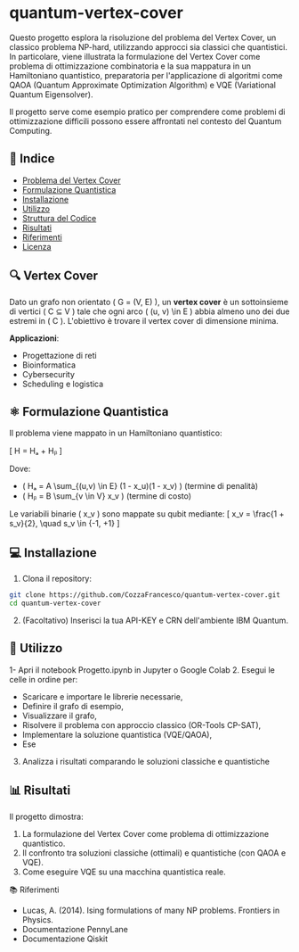 # quantum-vertex-cover

Questo progetto esplora la risoluzione del problema del Vertex Cover, un classico problema NP-hard, utilizzando approcci sia classici che quantistici. In particolare, viene illustrata la formulazione del Vertex Cover come problema di ottimizzazione combinatoria e la sua mappatura in un Hamiltoniano quantistico, preparatoria per l'applicazione di algoritmi come QAOA (Quantum Approximate Optimization Algorithm) e VQE (Variational Quantum Eigensolver).

Il progetto serve come esempio pratico per comprendere come problemi di ottimizzazione difficili possono essere affrontati nel contesto del Quantum Computing.

## 📌 Indice

- [Problema del Vertex Cover](#vertex-cover)
- [Formulazione Quantistica](#formulazione-quantistica)
- [Installazione](#installazione)
- [Utilizzo](#utilizzo)
- [Struttura del Codice](#struttura-del-codice)
- [Risultati](#risultati)
- [Riferimenti](#riferimenti)
- [Licenza](#licenza)

## 🔍 Vertex Cover

Dato un grafo non orientato \( G = (V, E) \), un **vertex cover** è un sottoinsieme di vertici \( C ⊆ V \) tale che ogni arco \( (u, v) \in E \) abbia almeno uno dei due estremi in \( C \). L'obiettivo è trovare il vertex cover di dimensione minima.

**Applicazioni**:
- Progettazione di reti
- Bioinformatica
- Cybersecurity
- Scheduling e logistica

## ⚛️ Formulazione Quantistica

Il problema viene mappato in un Hamiltoniano quantistico:

\[ H = Hₐ + Hᵦ \]

Dove:
- \( Hₐ = A \sum_{(u,v) \in E} (1 - x_u)(1 - x_v) \) (termine di penalità)
- \( Hᵦ = B \sum_{v \in V} x_v \) (termine di costo)

Le variabili binarie \( x_v \) sono mappate su qubit mediante:
\[ x_v = \frac{1 + s_v}{2}, \quad s_v \in \{-1, +1\} \]

## 💻 Installazione

1. Clona il repository:
```bash
git clone https://github.com/CozzaFrancesco/quantum-vertex-cover.git
cd quantum-vertex-cover
```
2. (Facoltativo) Inserisci la tua API-KEY e CRN dell'ambiente IBM Quantum.

## 🚀 Utilizzo
1- Apri il notebook Progetto.ipynb in Jupyter o Google Colab
2. Esegui le celle in ordine per:
   - Scaricare e importare le librerie necessarie,
   - Definire il grafo di esempio,
   - Visualizzare il grafo,
  - Risolvere il problema con approccio classico (OR-Tools CP-SAT),
  - Implementare la soluzione quantistica (VQE/QAOA),
  - Ese
3. Analizza i risultati comparando le soluzioni classiche e quantistiche

## 📊 Risultati
Il progetto dimostra:

1. La formulazione del Vertex Cover come problema di ottimizzazione quantistico.
2. Il confronto tra soluzioni classiche (ottimali) e quantistiche (con QAOA e VQE).
3. Come eseguire VQE su una macchina quantistica reale.

📚 Riferimenti
- Lucas, A. (2014). Ising formulations of many NP problems. Frontiers in Physics.
- Documentazione PennyLane
- Documentazione Qiskit
